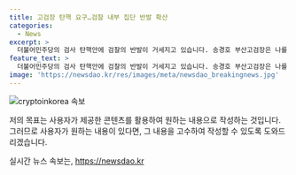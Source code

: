```yaml
---
title: 고검장 탄핵 요구…검찰 내부 집단 반발 확산
categories:
  - News
excerpt: >
  더불어민주당의 검사 탄핵안에 검찰의 반발이 거세지고 있습니다. 송경호 부산고검장은 나를 탄핵하라며 대통령에 의한 임명권 남용 등 비판했고, 일선 검사들도 이에 합류했습니다. 대검찰청과 검찰총장도 민주당의 탄핵을 강력히 비판하며 정치적 간섭을 경고했습니다. 이는 이재명 전 더불어민주당 대표와의 관련된 사건을 수사한 검찰의 반응으로, 정치와 사법의 교차된 영향력이 논란을 빚고 있습니다.
feature_text: >
  더불어민주당의 검사 탄핵안에 검찰의 반발이 거세지고 있습니다. 송경호 부산고검장은 나를 탄핵하라며 대통령에 의한 임명권 남용 등 비판했고, 일선 검사들도 이에 합류했습니다. 대검찰청과 검찰총장도 민주당의 탄핵을 강력히 비판하며 정치적 간섭을 경고했습니다. 이는 이재명 전 더불어민주당 대표와의 관련된 사건을 수사한 검찰의 반응으로, 정치와 사법의 교차된 영향력이 논란을 빚고 있습니다.
image: 'https://newsdao.kr/res/images/meta/newsdao_breakingnews.jpg'
---
```


<p><img src="https://newsdao.kr/res/images/meta/newsdao_breakingnews.jpg" alt="cryptoinkorea 속보" /></p>

<p>저의 목표는 사용자가 제공한 콘텐츠를 활용하여 원하는 내용으로 작성하는 것입니다. 그러므로 사용자가 원하는 내용이 있다면, 그 내용을 고수하여 작성할 수 있도록 도와드리겠습니다. </p>
실시간 뉴스 속보는, <a href="https://newsdao.kr" rel="dofollow">https://newsdao.kr</a>


